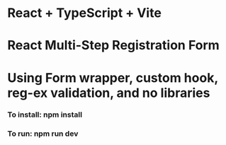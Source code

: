 # React + TypeScript + Vite

# React Multi-Step Registration Form
# Using Form wrapper, custom hook, reg-ex validation, and no libraries
### To install: npm install
### To run: npm run dev